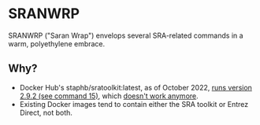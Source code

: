 # SRANWRP

SRANWRP ("Saran Wrap") envelops several SRA-related commands in a warm, polyethylene embrace.


## Why?
* Docker Hub's staphb/sratoolkit:latest, as of October 2022, [runs version 2.9.2 (see command 15)](https://hub.docker.com/layers/staphb/sratoolkit/latest/images/sha256-84fc990e6d04f263d7bea82dcbff7f5dd9182ab5234314bb0daf2e2db977e4a0?context=explore), which [doesn't work anymore](https://github.com/ncbi/sra-tools/issues/714).
* Existing Docker images tend to contain either the SRA toolkit or Entrez Direct, not both.